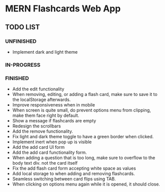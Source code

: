 # MERN Flashcards Web App

## TODO LIST

### UNFINISHED

- Implement dark and light theme

### IN-PROGRESS

### FINISHED
- Add the edit functionality
- When removing, editing, or adding a flash card, make sure to save it to the localStorage afterwards.
- Improve responsiveness when in mobile
- When screen is quite small, do prevent options menu from clipping, make them face right by default.
- Show a message if flashcards are empty
- Redesign the scrollbars
- Add the remove functionality.
- Fix light and dark theme toggle to have a green border when clicked.
- Implement inert when pop up is visible
- Add the add card UI form
- Add the add card functionality form.
- When adding a question that is too long, make sure to overflow to the body text div. not the card itself
- Fix the add flash card form accepting white space as values
- Add local storage to when adding and removing flashcards.
- Seamless switching between card flips using TAB.
- When clicking on options menu again while it is opened, it should close.